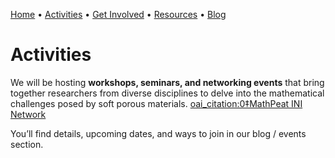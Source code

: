[Home](index.md) • [Activities](activities.md) • [Get Involved](get-involved.md) • [Resources](resources.md) • [Blog](blog/)

# Activities

We will be hosting **workshops, seminars, and networking events** that bring together researchers from diverse disciplines to delve into the mathematical challenges posed by soft porous materials.  [oai_citation:0‡MathPeat INI Network](https://mathpeatnetwork.wordpress.com/activities/?utm_source=chatgpt.com)

You’ll find details, upcoming dates, and ways to join in our blog / events section.